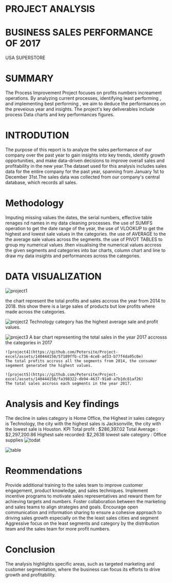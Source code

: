 # PROJECT ANALYSIS
# BUSINESS SALES PERFORMANCE OF 2017
   USA SUPERSTORE
   # SUMMARY
  The Process Improvement Project focuses on profits numbers increament operations. By analyzing current processes, identifying least performing , and implementing best 
  performing , we aim to deduce the performances on the preveious year and insights. The project's key deliverables include process Data charts and key performances 
  figures.
  # INTRODUTION
  The purpose of this report is to analyze the sales performance of our company over the past year to gain insights into key trends, identify growth opportunities, and 
  make data-driven decisions to improve overall sales and profitability in the new year.The dataset used for this analysis includes sales data for the entire company 
  for the past year, spanning from January 1st to December 31st.The sales data was collected from our company's central database, which records all sales.
  # Methodology
  Imputing missing values the dates, the serial numbers, effective table renages nd names in my data cleaning processes. the use of SUMIFS operation to get the date 
  range of the year, the use of VLOOKUP to get the highest and lowest sale values in the categories. the use of AVERAGE to the the average sale values across the 
  segments. the use of PIVOT TABLES to group my numerical values .then visualising the numerical values accross the given segments and categories into bar charts, 
  column chart and line to draw my data insights and performances across the categories.
  # DATA VISUALIZATION 
  ![project1](https://github.com/Petersite/Project-excel/assets/140444150/b980bd04-0201-48f4-b483-c7aebd75770d)
  
  the chart represent the total profits and sales accross the year from 2014 to 2018. this show there is a large sales of products  but low profits where made across 
  the categories.
  
   ![project2](https://github.com/Petersite/Project-excel/assets/140444150/fdf1d5e8-868b-4761-a91d-38a90b40b1df)
   Technology category has the highest average sale and profit values.
   
   ![project3](https://github.com/Petersite/Project-excel/assets/140444150/8443618e-9100-4524-af0c-2ae3c19e5bc7)
    A bar chart representing the total sales in the year 2017 accrosss the categories in 2017
   
    ![project4](https://github.com/Petersite/Project-excel/assets/140444150/57189ffb-c736-4ce8-ad33-b77f4da95c0e)
    The total profits accross all the segments from 2014, the consumer segement generated the highest values.
    
    ![project5](https://github.com/Petersite/Project-excel/assets/140444150/fa398322-db94-4637-91a0-a7b1dc81af26)
    The total sales accross each segments in the year 2017.

  # Analysis and Key findings
  The decline in sales category is Home Office, 
  the Highest in sales category is Technology, 
  the city with the highest sales is Jacksonville, 
  the city with the lowest sale is Houston.
  KPI
  Total profit : $286,397.02
  Total Average : $2,297,200.86
  Highest sale recorded: $2,2638
  lowest sale category : Office supplies
  ![todat](https://github.com/Petersite/Project-excel/assets/140444150/3f6816d6-e6cf-4aae-832e-545bc0e8df3f)
  
  ![table](https://github.com/Petersite/Project-excel/assets/140444150/3bb7b434-9a4e-4991-8f05-283cbfe16e75)


  # Reommendations
  Provide additional training to the sales team to improve customer engagement, product knowledge, and sales techniques. Implement incentive programs to motivate 
  sales representatives and reward them for achieving targets and numbers.
  Foster collaboration between the marketing and sales teams to align strategies and goals. Encourage open communication and information sharing to ensure a cohesive 
  approach to driving sales growth especially on the the least sales cities and segment 
  Aggressive focus on the least segments and category by the distribution team and the sales team for more profit numbers.
  # Conclusion
  The analysis highlights specific areas, such as targeted marketing and customer segmentation, where the business can focus its efforts to drive growth and 
  profitability.


  
    
    
    

    

    
   


   



